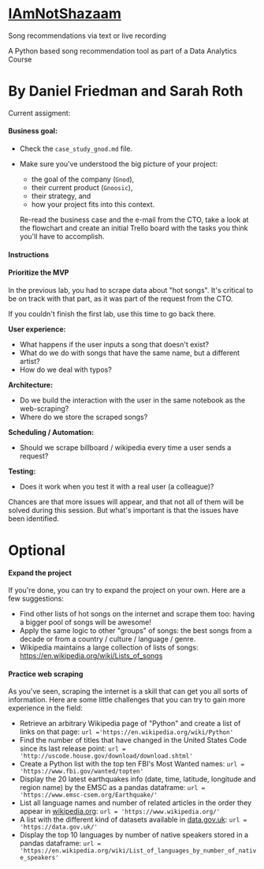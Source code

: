 # <a href="https://tvtropes.org/pmwiki/pmwiki.php/Main/IAmNotShazam" target = "_blank">IAmNotShazaam</a>
Song recommendations via text or live recording

A Python based song recommendation tool as part of a Data Analytics Course

# By Daniel Friedman and Sarah Roth
Current assigment:


#### Business goal:

- Check the `case_study_gnod.md` file.
- Make sure you've understood the big picture of your project:

  - the goal of the company (`Gnod`),
  - their current product (`Gnoosic`),
  - their strategy, and
  - how your project fits into this context.

  Re-read the business case and the e-mail from the CTO, take a look at the flowchart and create an initial Trello board with the tasks you think you'll have to accomplish.

#### Instructions 

#### Prioritize the MVP

In the previous lab, you had to scrape data about "hot songs". It's critical to be on track with that part, as it was part of the request from the CTO.

If you couldn't finish the first lab, use this time to go back there.

**User experience:**

- What happens if the user inputs a song that doesn't exist?
- What do we do with songs that have the same name, but a different artist?
- How do we deal with typos?

**Architecture:**

- Do we build the interaction with the user in the same notebook as the web-scraping?
- Where do we store the scraped songs?

**Scheduling / Automation:**

- Should we scrape billboard / wikipedia every time a user sends a request?

**Testing:**

- Does it work when you test it with a real user (a colleague)?

Chances are that more issues will appear, and that not all of them will be solved during this session. But what's important is that the issues have been identified.

# Optional
#### Expand the project

If you're done, you can try to expand the project on your own. Here are a few suggestions:

- Find other lists of hot songs on the internet and scrape them too: having a bigger pool of songs will be awesome!
- Apply the same logic to other "groups" of songs: the best songs from a decade or from a country / culture / language / genre.
- Wikipedia maintains a large collection of lists of songs: https://en.wikipedia.org/wiki/Lists_of_songs

#### Practice web scraping

As you've seen, scraping the internet is a skill that can get you all sorts of information. Here are some little challenges that you can try to gain more experience in the field:

- Retrieve an arbitrary Wikipedia page of "Python" and create a list of links on that page: `url ='https://en.wikipedia.org/wiki/Python'`
- Find the number of titles that have changed in the United States Code since its last release point: `url = 'http://uscode.house.gov/download/download.shtml'`
- Create a Python list with the top ten FBI's Most Wanted names: `url = 'https://www.fbi.gov/wanted/topten'`
- Display the 20 latest earthquakes info (date, time, latitude, longitude and region name) by the EMSC as a pandas dataframe: `url = 'https://www.emsc-csem.org/Earthquake/'`
- List all language names and number of related articles in the order they appear in [wikipedia.org](wikipedia.org): `url = 'https://www.wikipedia.org/'`
- A list with the different kind of datasets available in [data.gov.uk](data.gov.uk): `url = 'https://data.gov.uk/'`
- Display the top 10 languages by number of native speakers stored in a pandas dataframe: `url = 'https://en.wikipedia.org/wiki/List_of_languages_by_number_of_native_speakers'`